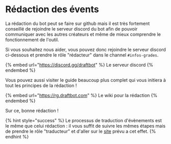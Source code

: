 # Rédaction des évents

La rédaction du bot peut se faire sur github mais il est très fortement conseillé de rejoindre le serveur discord du bot afin de pouvoir communiquer avec les autres créateurs et même de mieux comprendre le fonctionnement de l'outil.

Si vous souhaitez nous aider, vous pouvez donc rejoindre le serveur discord ci-dessous et prendre le rôle "rédacteur" dans le channel `#infos-grades`.

{% embed url="https://discord.gg/draftbot" %}
Le serveur discord
{% endembed %}

Vous pouvez aussi visiter le guide beaucoup plus complet qui vous initiera à tout les principes de la rédaction !

{% embed url="https://rg.draftbot.com" %}
Le wiki pour la rédaction
{% endembed %}

Sur ce, bonne rédaction !

{% hint style="success" %}
Le processus de traduction d'évènements est le même que celui rédaction : il vous suffit de suivre les mêmes étapes mais de prendre le rôle "traducteur" et d'aller sur le [site](https://translate.draftbot.com) prévu a cet effet.
{% endhint %}
